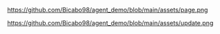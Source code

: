 https://github.com/Bicabo98/agent_demo/blob/main/assets/page.png    


https://github.com/Bicabo98/agent_demo/blob/main/assets/update.png